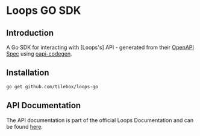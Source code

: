 # Loops GO SDK

## Introduction

A Go SDK for interacting with [Loops's] API - generated from their [OpenAPI Spec](https://app.loops.so/openapi.json) using [oapi-codegen](https://github.com/oapi-codegen/oapi-codegen).

## Installation

```bash
go get github.com/tilebox/loops-go
```

## API Documentation

The API documentation is part of the official Loops Documentation and can be found [here](https://app.loops.so/docs/api-reference/).
